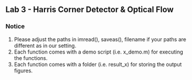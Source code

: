 ## Lab 3 - Harris Corner Detector & Optical Flow

### Notice
1. Please adjust the paths in imread(), saveas(), filename if your paths are different as in our setting.
2. Each function comes with a demo script (i.e. x_demo.m) for executing the functions.
3. Each function comes with a folder (i.e. result_x) for storing the output figures.
